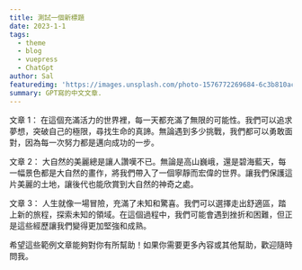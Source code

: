 ```yaml
---
title: 測試一個新標題
date: 2023-1-1
tags: 
  - theme
  - blog
  - vuepress
  - ChatGpt
author: Sal
featuredimg: 'https://images.unsplash.com/photo-1576772269684-6c3b810ac8a9?ixlib=rb-1.2.1&auto=format&fit=crop&w=967&q=80'
summary: GPT寫的中文文章.
---
```


文章 1：
在這個充滿活力的世界裡，每一天都充滿了無限的可能性。我們可以追求夢想，突破自己的極限，尋找生命的真諦。無論遇到多少挑戰，我們都可以勇敢面對，因為每一次努力都是邁向成功的一步。

文章 2：
大自然的美麗總是讓人讚嘆不已。無論是高山巍峨，還是碧海藍天，每一幅景色都是大自然的畫作，將我們帶入了一個寧靜而宏偉的世界。讓我們保護這片美麗的土地，讓後代也能欣賞到大自然的神奇之處。

文章 3：
人生就像一場冒險，充滿了未知和驚喜。我們可以選擇走出舒適區，踏上新的旅程，探索未知的領域。在這個過程中，我們可能會遇到挫折和困難，但正是這些經歷讓我們變得更加堅強和成熟。

希望這些範例文章能夠對你有所幫助！如果你需要更多內容或其他幫助，歡迎隨時問我。






